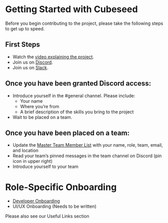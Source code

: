 # Getting Started with Cubeseed
Before you begin contributing to the project, please take the following steps to get up to speed.

## First Steps
* Watch the [video explaining the project](https://youtu.be/9P9SLRHHkVU).
* Join us on [Discord](https://discord.gg/JPBmEcKmpY).
* Join us on [Slack](https://join.slack.com/t/virtualagroco-6gs5987/shared_invite/zt-1qsf7q2ww-kUIbqbw2gqjMSo9WiwZl8A).

## Once you have been granted Discord access:
* Introduce yourself in the #general channel. Please include:
  * Your name
  * Where you’re from
  * A brief description of the skills you bring to the project
* Wait to be placed on a team.

## Once you have been placed on a team:
* Update the [Master Team Member List](https://docs.google.com/spreadsheets/d/1-Q80N2I6gM1F2Mz1fCbbbqY9uTzRFO39/edit#gid=18456172) with your name, role, team, email, and location
* Read your team’s pinned messages in the team channel on Discord (pin icon in upper right)
* Introduce yourself to your team

# Role-Specific Onboarding
* [Developer Onboarding](developer-onboarding.md)
* UI/UX Onboarding (Needs to be written)

Please also see our Useful Links section
